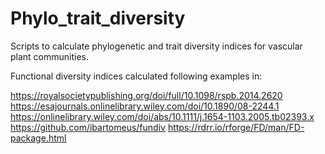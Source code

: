 # Phylo_trait_diversity

Scripts to calculate phylogenetic and trait diversity indices for vascular plant communities.

Functional diversity indices calculated following examples in:

https://royalsocietypublishing.org/doi/full/10.1098/rspb.2014.2620 
https://esajournals.onlinelibrary.wiley.com/doi/10.1890/08-2244.1
https://onlinelibrary.wiley.com/doi/abs/10.1111/j.1654-1103.2005.tb02393.x
https://github.com/ibartomeus/fundiv
https://rdrr.io/rforge/FD/man/FD-package.html

